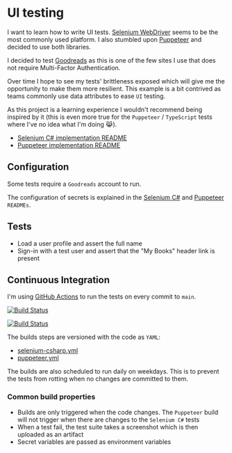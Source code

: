 # UI testing

I want to learn how to write UI tests. [Selenium WebDriver][selenium-webdriver] seems to be the most commonly used platform. I also stumbled upon [Puppeteer][puppeteer] and decided to use both libraries.

I decided to test [Goodreads][github] as this is one of the few sites I use that does not require Multi-Factor Authentication.

Over time I hope to see my tests' brittleness exposed which will give me the opportunity to make them more resilient. This example is a bit contrived as teams commonly use data attributes to ease `UI` testing.

As this project is a learning experience I wouldn't recommend being inspired by it (this is even more true for the `Puppeteer` / `TypeScript` tests where I've no idea what I'm doing :joy_cat:).

- [Selenium C# implementation README](./selenium-csharp/README.md)
- [Puppeteer implementation README](./puppeteer/README.md)

## Configuration

Some tests require a `Goodreads` account to run.

The configuration of secrets is explained in the [Selenium C#](./selenium-csharp/README.md) and [Puppeteer](./puppeteer/README.md) `READMEs`.

## Tests

- Load a user profile and assert the full name
- Sign-in with a test user and assert that the "My Books" header link is present

## Continuous Integration

I'm using [GitHub Actions][github-actions] to run the tests on every commit to `main`.

[![Build Status][github-actions-selenium-shield]][github-actions-selenium]

[![Build Status][github-actions-puppeteer-shield]][github-actions-puppeteer]

The builds steps are versioned with the code as `YAML`:

- [selenium-csharp.yml](./.github/workflows/selenium-csharp.yml)
- [puppeteer.yml](./.github/workflows/puppeteer.yml)

The builds are also scheduled to run daily on weekdays. This is to prevent the tests from rotting when no changes are committed to them.

### Common build properties

- Builds are only triggered when the code changes. The `Puppeteer` build will not trigger when there are changes to the `Selenium C#` tests
- When a test fail, the test suite takes a screenshot which is then uploaded as an artifact
- Secret variables are passed as environment variables

[selenium-webdriver]: https://www.seleniumhq.org/projects/webdriver/
[puppeteer]: https://developers.google.com/web/tools/puppeteer/
[github]: https://github.com/
[github-actions-selenium-shield]: https://github.com/gabrielweyer/ui-tests/actions/workflows/selenium-csharp.yml/badge.svg
[github-actions-selenium]: https://github.com/gabrielweyer/ui-tests/actions/workflows/selenium-csharp.yml
[github-actions-puppeteer-shield]: https://github.com/gabrielweyer/ui-tests/actions/workflows/puppeteer.yml/badge.svg
[github-actions-puppeteer]: https://github.com/gabrielweyer/ui-tests/actions/workflows/puppeteer.yml
[github-actions]: https://github.com/features/actions
